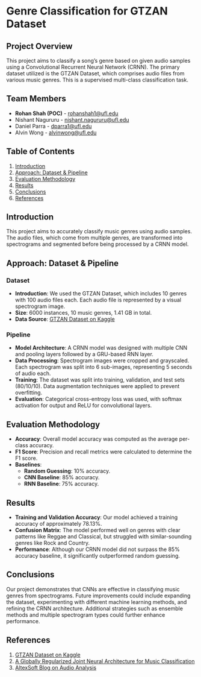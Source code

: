 # Genre Classification for GTZAN Dataset

## Project Overview

This project aims to classify a song’s genre based on given audio samples using a Convolutional Recurrent Neural Network (CRNN). The primary dataset utilized is the GTZAN Dataset, which comprises audio files from various music genres. This is a supervised multi-class classification task.

## Team Members

- **Rohan Shah (POC)** - [rohanshah1@ufl.edu](mailto:rohanshah1@ufl.edu)
- Nishant Nagururu - [nishant.nagururu@ufl.edu](mailto:nishant.nagururu@ufl.edu)
- Daniel Parra - [dparra1@ufl.edu](mailto:dparra1@ufl.edu)
- Alvin Wong - [alvinwong@ufl.edu](mailto:alvinwong@ufl.edu)

## Table of Contents

1. [Introduction](#introduction)
2. [Approach: Dataset & Pipeline](#approach-dataset--pipeline)
3. [Evaluation Methodology](#evaluation-methodology)
4. [Results](#results)
5. [Conclusions](#conclusions)
6. [References](#references)

## Introduction

This project aims to accurately classify music genres using audio samples. The audio files, which come from multiple genres, are transformed into spectrograms and segmented before being processed by a CRNN model. 

## Approach: Dataset & Pipeline

### Dataset

- **Introduction**: We used the GTZAN Dataset, which includes 10 genres with 100 audio files each. Each audio file is represented by a visual spectrogram image.
- **Size**: 6000 instances, 10 music genres, 1.41 GB in total.
- **Data Source**: [GTZAN Dataset on Kaggle](https://www.kaggle.com/datasets/andradaolteanu/gtzan-dataset-music-genre-classification/data)

### Pipeline

- **Model Architecture**: A CRNN model was designed with multiple CNN and pooling layers followed by a GRU-based RNN layer.
- **Data Processing**: Spectrogram images were cropped and grayscaled. Each spectrogram was split into 6 sub-images, representing 5 seconds of audio each.
- **Training**: The dataset was split into training, validation, and test sets (80/10/10). Data augmentation techniques were applied to prevent overfitting.
- **Evaluation**: Categorical cross-entropy loss was used, with softmax activation for output and ReLU for convolutional layers.

## Evaluation Methodology

- **Accuracy**: Overall model accuracy was computed as the average per-class accuracy.
- **F1 Score**: Precision and recall metrics were calculated to determine the F1 score.
- **Baselines**: 
  - **Random Guessing**: 10% accuracy.
  - **CNN Baseline**: 85% accuracy.
  - **RNN Baseline**: 75% accuracy.

## Results

- **Training and Validation Accuracy**: Our model achieved a training accuracy of approximately 78.13%.
- **Confusion Matrix**: The model performed well on genres with clear patterns like Reggae and Classical, but struggled with similar-sounding genres like Rock and Country.
- **Performance**: Although our CRNN model did not surpass the 85% accuracy baseline, it significantly outperformed random guessing.

## Conclusions

Our project demonstrates that CNNs are effective in classifying music genres from spectrograms. Future improvements could include expanding the dataset, experimenting with different machine learning methods, and refining the CRNN architecture. Additional strategies such as ensemble methods and multiple spectrogram types could further enhance performance.

## References

1. [GTZAN Dataset on Kaggle](https://www.kaggle.com/datasets/andradaolteanu/gtzan-dataset-music-genre-classification/data)
2. [A Globally Regularized Joint Neural Architecture for Music Classification](https://www.researchgate.net/publication/347771583_A_Globally_Regularized_Joint_Neural_Architecture_for_Music_Classification)
3. [AltexSoft Blog on Audio Analysis](https://www.altexsoft.com/blog/audio-analysis/)
